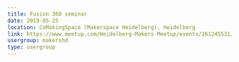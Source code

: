 ```yaml
---
title: Fusion 360 seminar
date: 2019-05-25
location: CoMakingSpace (Makerspace Heidelberg), Heidelberg
link: https://www.meetup.com/Heidelberg-Makers-Meetup/events/261245531/
usergroup: makershd
type: usergroup
---
```

